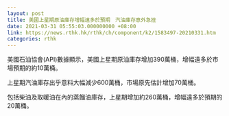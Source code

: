 ```yaml
---
layout: post
title: 美國上星期原油庫存增幅遠多於預期　汽油庫存意外急挫
date: 2021-03-31 05:55:03.000000000 +08:00
link: https://news.rthk.hk/rthk/ch/component/k2/1583497-20210331.htm
categories: rthk
---
```


美國石油協會(API)數據顯示，美國上星期原油庫存增加390萬桶，增幅遠多於市場預期的約10萬桶。

上星期汽油庫存出乎意料大幅減少600萬桶，市場原先估計增加70萬桶。

包括柴油及取暖油在內的蒸餾油庫存，上星期增加約260萬桶，增幅遠多於預期的20萬桶。
